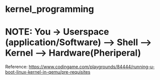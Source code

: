 # kernel_programming
# NOTE: You -> Userspace (application/Software) --> Shell --> Kernel --> Hardware(Pheriperal)

Reference: https://www.codingame.com/playgrounds/84444/running-u-boot-linux-kernel-in-qemu/pre-requisites 





